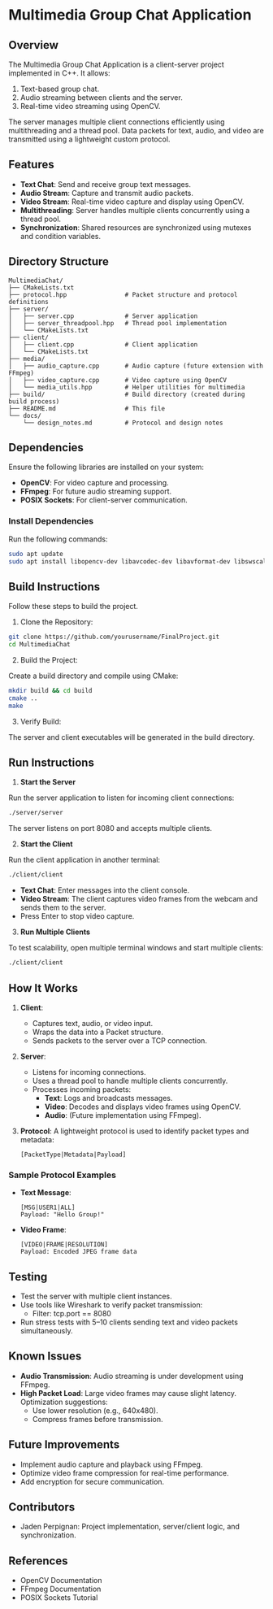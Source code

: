 
# Multimedia Group Chat Application

## Overview

The Multimedia Group Chat Application is a client-server project implemented in C++. It allows:
1. Text-based group chat.
2. Audio streaming between clients and the server.
3. Real-time video streaming using OpenCV.

The server manages multiple client connections efficiently using multithreading and a thread pool. Data packets for text, audio, and video are transmitted using a lightweight custom protocol.

## Features

- **Text Chat**: Send and receive group text messages.
- **Audio Stream**: Capture and transmit audio packets.
- **Video Stream**: Real-time video capture and display using OpenCV.
- **Multithreading**: Server handles multiple clients concurrently using a thread pool.
- **Synchronization**: Shared resources are synchronized using mutexes and condition variables.

## Directory Structure

```
MultimediaChat/
├── CMakeLists.txt
├── protocol.hpp                # Packet structure and protocol definitions
├── server/
│   ├── server.cpp              # Server application
│   ├── server_threadpool.hpp   # Thread pool implementation
│   └── CMakeLists.txt
├── client/
│   ├── client.cpp              # Client application
│   └── CMakeLists.txt
├── media/
│   ├── audio_capture.cpp       # Audio capture (future extension with FFmpeg)
│   ├── video_capture.cpp       # Video capture using OpenCV
│   └── media_utils.hpp         # Helper utilities for multimedia
├── build/                      # Build directory (created during build process)
├── README.md                   # This file
└── docs/
    └── design_notes.md         # Protocol and design notes
```

## Dependencies

Ensure the following libraries are installed on your system:

- **OpenCV**: For video capture and processing.
- **FFmpeg**: For future audio streaming support.
- **POSIX Sockets**: For client-server communication.

### Install Dependencies

Run the following commands:

```sh
sudo apt update
sudo apt install libopencv-dev libavcodec-dev libavformat-dev libswscale-dev ffmpeg
```

## Build Instructions

Follow these steps to build the project.

1. Clone the Repository:

```sh
git clone https://github.com/yourusername/FinalProject.git
cd MultimediaChat
```

2. Build the Project:

Create a build directory and compile using CMake:

```sh
mkdir build && cd build
cmake ..
make
```

3. Verify Build:

The server and client executables will be generated in the build directory.

## Run Instructions

1. **Start the Server**

Run the server application to listen for incoming client connections:

```sh
./server/server
```

The server listens on port 8080 and accepts multiple clients.

2. **Start the Client**

Run the client application in another terminal:

```sh
./client/client
```

- **Text Chat**: Enter messages into the client console.
- **Video Stream**: The client captures video frames from the webcam and sends them to the server.
- Press Enter to stop video capture.

3. **Run Multiple Clients**

To test scalability, open multiple terminal windows and start multiple clients:

```sh
./client/client
```

## How It Works

1. **Client**:
   - Captures text, audio, or video input.
   - Wraps the data into a Packet structure.
   - Sends packets to the server over a TCP connection.

2. **Server**:
   - Listens for incoming connections.
   - Uses a thread pool to handle multiple clients concurrently.
   - Processes incoming packets:
     - **Text**: Logs and broadcasts messages.
     - **Video**: Decodes and displays video frames using OpenCV.
     - **Audio**: (Future implementation using FFmpeg).

3. **Protocol**:
   A lightweight protocol is used to identify packet types and metadata:

   ```
   [PacketType|Metadata|Payload]
   ```

### Sample Protocol Examples

- **Text Message**:

  ```
  [MSG|USER1|ALL]
  Payload: "Hello Group!"
  ```

- **Video Frame**:

  ```
  [VIDEO|FRAME|RESOLUTION]
  Payload: Encoded JPEG frame data
  ```

## Testing

- Test the server with multiple client instances.
- Use tools like Wireshark to verify packet transmission:
  - Filter: tcp.port == 8080
- Run stress tests with 5–10 clients sending text and video packets simultaneously.

## Known Issues

- **Audio Transmission**: Audio streaming is under development using FFmpeg.
- **High Packet Load**: Large video frames may cause slight latency. Optimization suggestions:
  - Use lower resolution (e.g., 640x480).
  - Compress frames before transmission.

## Future Improvements

- Implement audio capture and playback using FFmpeg.
- Optimize video frame compression for real-time performance.
- Add encryption for secure communication.

## Contributors

- Jaden Perpignan: Project implementation, server/client logic, and synchronization.

## References

- OpenCV Documentation
- FFmpeg Documentation
- POSIX Sockets Tutorial

